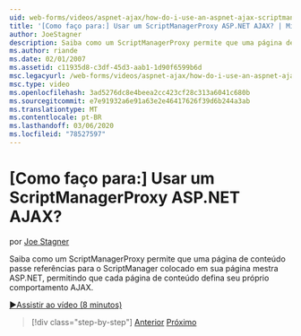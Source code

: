 ```yaml
---
uid: web-forms/videos/aspnet-ajax/how-do-i-use-an-aspnet-ajax-scriptmanagerproxy
title: '[Como faço para:] Usar um ScriptManagerProxy ASP.NET AJAX? | Microsoft Docs'
author: JoeStagner
description: Saiba como um ScriptManagerProxy permite que uma página de conteúdo passe referências para o ScriptManager colocado em sua página mestra ASP.NET, permitindo que cada página de conteúdo t...
ms.author: riande
ms.date: 02/01/2007
ms.assetid: c11935d8-c3df-45d3-aab1-1d90f6599b6d
msc.legacyurl: /web-forms/videos/aspnet-ajax/how-do-i-use-an-aspnet-ajax-scriptmanagerproxy
msc.type: video
ms.openlocfilehash: 3ad5276dc8e4beea2cc423cf28c313a6041c680b
ms.sourcegitcommit: e7e91932a6e91a63e2e46417626f39d6b244a3ab
ms.translationtype: MT
ms.contentlocale: pt-BR
ms.lasthandoff: 03/06/2020
ms.locfileid: "78527597"
---
```

# <a name="how-do-i-use-an-aspnet-ajax-scriptmanagerproxy"></a>[Como faço para:] Usar um ScriptManagerProxy ASP.NET AJAX?

por [Joe Stagner](https://github.com/JoeStagner)

Saiba como um ScriptManagerProxy permite que uma página de conteúdo passe referências para o ScriptManager colocado em sua página mestra ASP.NET, permitindo que cada página de conteúdo defina seu próprio comportamento AJAX.

[&#9654;Assistir ao vídeo (8 minutos)](https://channel9.msdn.com/Blogs/ASP-NET-Site-Videos/how-do-i-use-an-aspnet-ajax-scriptmanagerproxy)

> [!div class="step-by-step"]
> [Anterior](how-do-i-use-the-aspnet-ajax-client-library-controls.md)
> [Próximo](how-do-i-use-the-aspnet-ajax-roundedcorners-extender.md)
